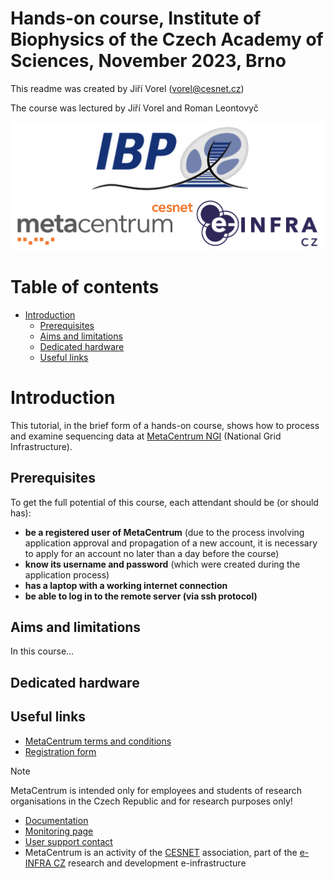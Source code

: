 # **Hands-on course, Institute of Biophysics of the Czech Academy of Sciences, November 2023, Brno**

This readme was created by Jiří Vorel (vorel@cesnet.cz)

The course was lectured by Jiří Vorel and Roman Leontovyč

<p align="center"><img src="./figs/01_logos.jpg"></p>

# Table of contents
* [Introduction](#introduction)
  * [Prerequisites](#prerequisites)
  * [Aims and limitations](#aims-and-limitations)
  * [Dedicated hardware](#dedicated-hardware)
  * [Useful links](#useful-links)

# Introduction

This tutorial, in the brief form of a hands-on course, shows how to process and examine sequencing data at [MetaCentrum NGI](https://www.metacentrum.cz/en/index.html) (National Grid Infrastructure). 
  
## Prerequisites

To get the full potential of this course, each attendant should be (or should has):
  -  **be a registered user of MetaCentrum** (due to the process involving application approval and propagation of a new account, it is necessary to apply for an account no later than a day before the course)
  -  **know its username and password** (which were created during the application process)
  -  **has a laptop with a working internet connection**
  -  **be able to log in to the remote server (via ssh protocol)**

## Aims and limitations

In this course... 

## Dedicated hardware

## Useful links
 - [MetaCentrum terms and conditions](https://www.metacentrum.cz/en/about/rules/)
 - [Registration form](https://metavo.metacentrum.cz/en/application/index.html)

> [!NOTE]
> MetaCentrum is intended only for employees and students of research organisations in the Czech Republic and for research purposes only!
   
 - [Documentation](https://docs.metacentrum.cz/)
 - [Monitoring page](https://metavo.metacentrum.cz/en/index.html)
 - [User support contact](https://docs.metacentrum.cz/contact/)
 - MetaCentrum is an activity of the [CESNET](https://www.cesnet.cz/?lang=en) association, part of the [e-INFRA CZ](https://www.e-infra.cz/en) research and development e-infrastructure














